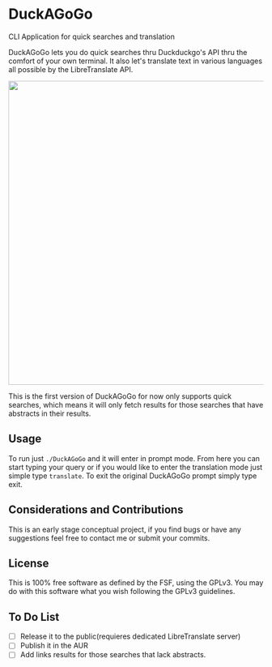 # DuckAGoGo
CLI Application for quick searches and translation

DuckAGoGo lets you do quick searches thru Duckduckgo's API thru the comfort of your own terminal. It also let's translate text in various languages all possible by the LibreTranslate API.

<img src="https://alasvalle.com/pics/DuckAGoGo-Showcase.gif" width="700" height="600" /> 

This is the first version of DuckAGoGo for now only supports quick searches, which means it will only fetch results for those searches that have abstracts in their results. 

## Usage
To run just ```./DuckAGoGo``` and it will enter in prompt mode. From here you can start typing your query or if you would like to enter the translation mode just simple type ```translate```. To exit the original DuckAGoGo prompt simply type exit.

## Considerations and Contributions
This is an early stage conceptual project, if you find bugs or have any suggestions feel free to contact me or submit your commits.

## License

This is 100% free software as defined by the FSF, using the GPLv3. You may do with this software what you wish following the GPLv3 guidelines.

## To Do List
- [ ] Release it to the public(requieres dedicated LibreTranslate server)
- [ ] Publish it in the AUR
- [ ] Add links results for those searches that lack abstracts.
